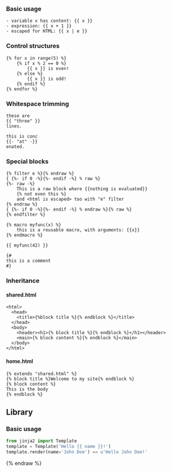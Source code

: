 ### Basic usage

```
- variable x has content: {{ x }}
- expression: {{ x + 1 }}
- escaped for HTML: {{ x | e }}
```

### Control structures

```
{% for x in range(5) %}
    {% if x % 2 == 0 %}
        {{ x }} is even!
    {% else %}
        {{ x }} is odd!
    {% endif %}
{% endfor %}
```

### Whitespace trimming

```
these are
{{ "three" }}
lines.

this is conc
{{- "at" -}}
enated.
```

### Special blocks

```
{% filter e %}{% endraw %}
{ {%- if 0 -%}{%- endif -%} % raw %}
{%- raw -%}
    This is a raw block where {{nothing is evaluated}}
    {% not even this %}
    and <html is escaped> too with "e" filter
{% endraw %}
{ {%- if 0 -%}{%- endif -%} % endraw %}{% raw %}
{% endfilter %}

{% macro myfunc(x) %}
    this is a reusable macro, with arguments: {{x}}
{% endmacro %}

{{ myfunc(42) }}

{#
this is a comment
#}
```

### Inheritance

#### shared.html

```
<html>
  <head>
    <title>{%block title %}{% endblock %}</title>
  </head>
  <body>
    <header><h1>{% block title %}{% endblock %}</h1></header>
    <main>{% block content %}{% endblock %}</main>
  </body>
</html>
```

#### home.html

```
{% extends "shared.html" %}
{% block title %}Welcome to my site{% endblock %}
{% block content %}
This is the body
{% endblock %}
```

## Library

### Basic usage

```python
from jinja2 import Template
template = Template('Hello {{ name }}!')
template.render(name='John Doe') == u'Hello John Doe!'
```

{% endraw %}
